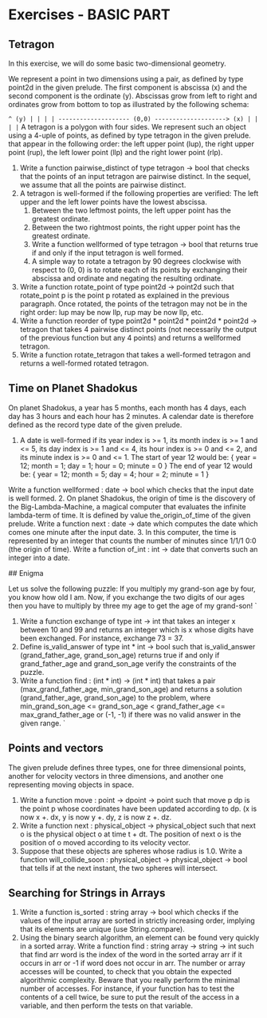# Exercises - BASIC PART


## Tetragon

In this exercise, we will do some basic two-dimensional geometry.

We represent a point in two dimensions using a pair, as defined by type point2d in the given prelude. The first component is abscissa (x) and the second component is the ordinate (y). Abscissas grow from left to right and ordinates grow from bottom to top as illustrated by the following schema:

`
                          ^ (y)
                          |
                          |
                          |
                          |
   -------------------- (0,0) --------------------> (x)
                          |
                          |
                          |
                          |
`
A tetragon is a polygon with four sides. We represent such an object using a 4-uple of points, as defined by type tetragon in the given prelude. that appear in the following order: the left upper point (lup), the right upper point (rup), the left lower point (llp) and the right lower point (rlp).

1. Write a function pairwise_distinct of type tetragon -> bool that checks that the points of an input tetragon are pairwise distinct. In the sequel, we assume that all the points are pairwise distinct.
2. A tetragon is well-formed if the following properties are verified:
The left upper and the left lower points have the lowest abscissa.
	1. Between the two leftmost points, the left upper point has the greatest ordinate.
	2. Between the two rightmost points, the right upper point has the greatest ordinate.
	3. Write a function wellformed of type tetragon -> bool that returns true if and only if the input tetragon is well formed.
	4. A simple way to rotate a tetragon by 90 degrees clockwise with respect to (0, 0) is to rotate each of its points by exchanging their abscissa and ordinate and negating the resulting ordinate.
3. Write a function rotate_point of type point2d -> point2d such that rotate_point p is the point p rotated as explained in the previous paragraph.
Once rotated, the points of the tetragon may not be in the right order: lup may be now llp, rup may be now llp, etc.
4. Write a function reorder of type point2d * point2d * point2d * point2d -> tetragon that takes 4 pairwise distinct points (not necessarily the output of the previous function but any 4 points) and returns a wellformed tetragon.
5. Write a function rotate_tetragon that takes a well-formed tetragon and returns a well-formed rotated tetragon.

## Time on Planet Shadokus

On planet Shadokus, a year has 5 months, each month has 4 days, each day has 3 hours and each hour has 2 minutes. A calendar date is therefore defined as the record type date of the given prelude.

1. A date is well-formed if its year index is >= 1, its month index is >= 1 and <= 5, its day index is >= 1 and <= 4, its hour index is >= 0 and <= 2, and its minute index is >= 0 and <= 1.
The start of year 12 would be:
{ year = 12; month = 1; day = 1; hour = 0; minute = 0 }
The end of year 12 would be:
{ year = 12; month = 5; day = 4; hour = 2; minute = 1 }

Write a function wellformed : date -> bool which checks that the input date is well formed.
2. On planet Shadokus, the origin of time is the discovery of the Big-Lambda-Machine, a magical computer that evaluates the infinite lambda-term of time. It is defined by value the_origin_of_time of the given prelude.
Write a function next : date -> date which computes the date which comes one minute after the input date.
3. In this computer, the time is represented by an integer that counts the number of minutes since 1/1/1 0:0 (the origin of time).
Write a function of_int : int -> date that converts such an integer into a date.


## Enigma

Let us solve the following puzzle:
If you multiply my grand-son age by four, you know how old I am. Now, if you exchange the two digits of our ages then you have to multiply by three my age to get the age of my grand-son!
`
1. Write a function exchange of type int -> int that takes an integer x between 10 and 99 and returns an integer which is x whose digits have been exchanged. For instance, exchange 73 = 37.
2. Define is_valid_answer of type int * int -> bool such that is_valid_answer (grand_father_age, grand_son_age) returns true if and only if grand_father_age and grand_son_age verify the constraints of the puzzle.
3. Write a function find : (int * int) -> (int * int) that takes a pair (max_grand_father_age, min_grand_son_age) and returns a solution (grand_father_age, grand_son_age) to the problem, where min_grand_son_age <= grand_son_age < grand_father_age <= max_grand_father_age or (-1, -1) if there was no valid answer in the given range.
`

## Points and vectors

The given prelude defines three types, one for three dimensional points, another for velocity vectors in three dimensions, and another one representing moving objects in space.

1. Write a function move : point -> dpoint -> point such that move p dp is the point p whose coordinates have been updated according to dp.
(x is now x +. dx, y is now y +. dy, z is now z +. dz.
2. Write a function next : physical_object -> physical_object such that next o is the physical object o at time t + dt.
The position of next o is the position of o moved according to its velocity vector.
3. Suppose that these objects are spheres whose radius is 1.0. Write a function will_collide_soon : physical_object -> physical_object -> bool that tells if at the next instant, the two spheres will intersect.


## Searching for Strings in Arrays

1. Write a function is_sorted : string array -> bool which checks if the values of the input array are sorted in strictly increasing order, implying that its elements are unique (use String.compare).
2. Using the binary search algorithm, an element can be found very quickly in a sorted array. Write a function find : string array -> string -> int such that find arr word is the index of the word in the sorted array arr if it occurs in arr or -1 if word does not occur in arr. The number or array accesses will be counted, to check that you obtain the expected algorithmic complexity. Beware that you really perform the minimal number of accesses. For instance, if your function has to test the contents of a cell twice, be sure to put the result of the access in a variable, and then perform the tests on that variable.







